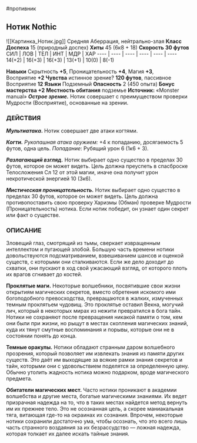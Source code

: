 #противник 
## Нотик Nothic
![[Картинка_Нотик.jpg]]
Средняя Аберрация, нейтрально-злая
**Класс Доспеха** 15 (природный доспех)
**Хиты** 45 (6к8 + 18)
**Скорость** **30 футов**
СИЛ | ЛОВ | ТЕЛ | ИНТ | МДР | ХАР
---- | ---- | ---- | ---- | ---- | ----
14(+2) | 16(+3) | 16(+3) | 13(+1) | 10(0) | 8(-1)

**Навыки** Скрытность **+5**, Проницательность **+4**, Магия **+3**, Восприятие **+2**
**Чувства** истинное зрение? **120 футов**, пассивное Восприятие **12**
**Языки** Подземный
**Опасность** 2 (450 опыта)
**Бонус мастерства +2**
**Местность обитания** подземье
**Источник:** «Monster manual»
_**Острое зрение.**_ Нотик совершает с преимуществом проверки Мудрости (Восприятие), основанные на зрении.

### ДЕЙСТВИЯ

**_Мультиатака_.** Нотик совершает две атаки когтями.

_**Когти.** Рукопашная атака оружием:_ +4 к попаданию, досягаемость 5 футов, одна цель. _Попадание_: Рубящий урон 6 (1к6 + 3).

**_Разлагающий взгляд._** Нотик выбирает одно существо в пределах 30 футов, которое он может видеть. Цель должна преуспеть в спасброске Телосложения Сл 12 от этой магии, иначе она получит урон некротической энергией 10 (3к6).

_**Мистическая проницательность.**_ Нотик выбирает одно существо в пределах 30 футов, которое он может видеть. Цель должна противопоставить свою проверку Харизмы (Обман) проверке Мудрости (Проницательность) нотика. Если нотик победит, он узнает один секрет или факт о существе.

### ОПИСАНИЕ

Зловещий глаз, смотрящий из тьмы, сверкает извращенным интеллектом и пугающей злобой. Большую часть времени нотики довольствуются подсматриванием, взвешиванием шансов и оценкой существ, с которыми они сталкиваются. Если же дело доходит до схватки, они пускают в ход свой ужасающий взгляд, от которого плоть их врагов сгнивает до костей.

**Проклятые маги.** Некоторые волшебники, посвятившие свои жизни открытиям магических секретов, вместо обретения искомого ими богоподобного превосходства, превращаются в жалких, измученных темным проклятьем чудовищ. Это проклятье оставил Векна, могучий лич, который в некоторых мирах из нежити превратился в бога тайн. Нотики не сохраняют после превращения никакой памяти о том, кем они были при жизни, но рыщут в местах скопления магических знаний, куда их тянут смутные воспоминания и порывы, которые они не в состоянии понять до конца.

**Темные оракулы.** Нотики обладают странным даром волшебного прозрения, который позволяет им извлекать знания из памяти других существ. Это даёт им выходящие за всякие рамки знания секретов и тайн, которыми они с удовольствием поделятся за определенную цену. Обычно утолить жадность нотика можно подарком, вроде магического предмета.

**Обитатели магических мест.** Часто нотики проникают в академии волшебства и другие места, богатые магическими знаниями. Их ведет призрачная надежда на то, что в таких местах найдется метод вернуть им их прежнее тело. Это не осознанная цель, а скорее маниакальная тяга, витающая где-то на окраинах их сознания. Впрочем, некоторые нотики сохранили достаточно ума, чтобы осознать, что это всего лишь часть странного воздаяния за их безрассудство — ложная надежда, которая толкает их далее искать тайные знания.